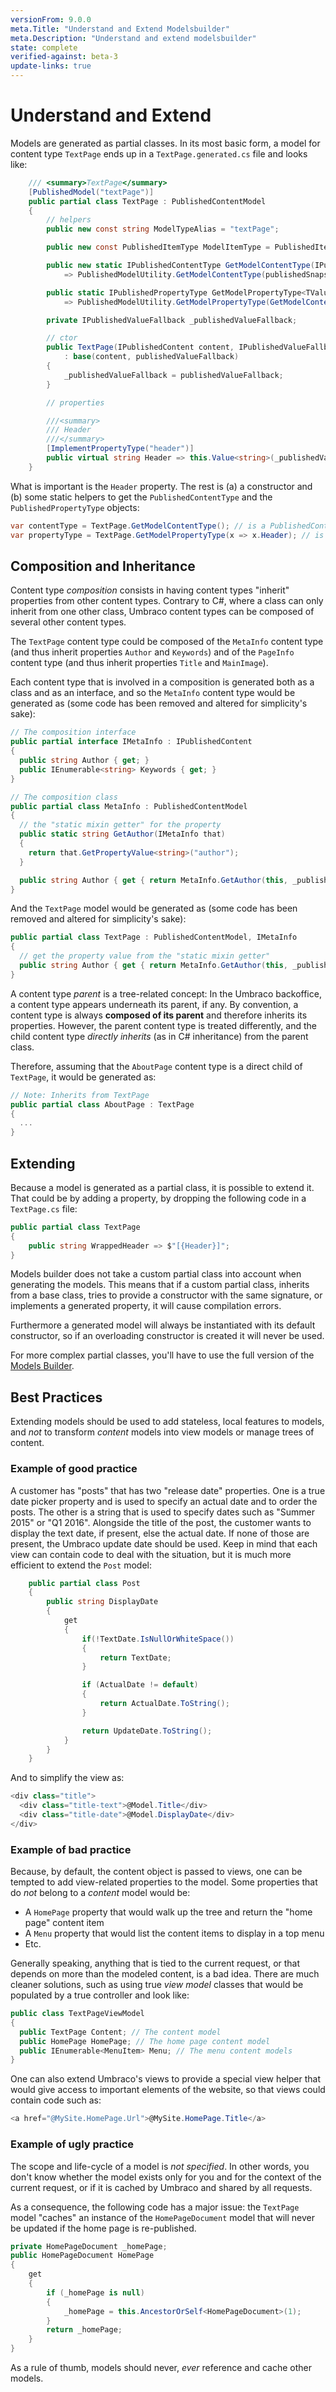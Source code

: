 ```yaml
---
versionFrom: 9.0.0
meta.Title: "Understand and Extend Modelsbuilder"
meta.Description: "Understand and extend modelsbuilder"
state: complete
verified-against: beta-3
update-links: true
---
```



# Understand and Extend

Models are generated as partial classes. In its most basic form, a model for content type `TextPage` ends up in a `TextPage.generated.cs` file and looks like:

```csharp
	/// <summary>TextPage</summary>
	[PublishedModel("textPage")]
	public partial class TextPage : PublishedContentModel
	{
		// helpers
		public new const string ModelTypeAlias = "textPage";

		public new const PublishedItemType ModelItemType = PublishedItemType.Content;

		public new static IPublishedContentType GetModelContentType(IPublishedSnapshotAccessor publishedSnapshotAccessor)
			=> PublishedModelUtility.GetModelContentType(publishedSnapshotAccessor, ModelItemType, ModelTypeAlias);

		public static IPublishedPropertyType GetModelPropertyType<TValue>(IPublishedSnapshotAccessor publishedSnapshotAccessor, Expression<Func<TextPage, TValue>> selector)
			=> PublishedModelUtility.GetModelPropertyType(GetModelContentType(publishedSnapshotAccessor), selector);

		private IPublishedValueFallback _publishedValueFallback;

		// ctor
		public TextPage(IPublishedContent content, IPublishedValueFallback publishedValueFallback)
			: base(content, publishedValueFallback)
		{
			_publishedValueFallback = publishedValueFallback;
		}

		// properties

		///<summary>
		/// Header
		///</summary>
		[ImplementPropertyType("header")]
		public virtual string Header => this.Value<string>(_publishedValueFallback, "header");
	}
```

What is important is the `Header` property. The rest is (a) a constructor and (b) some static helpers to get the `PublishedContentType` and the `PublishedPropertyType` objects:

```csharp
var contentType = TextPage.GetModelContentType(); // is a PublishedContentType
var propertyType = TextPage.GetModelPropertyType(x => x.Header); // is a PublishedPropertyType
```

## Composition and Inheritance

Content type *composition* consists in having content types "inherit" properties from other content types. Contrary to C#, where a class can only inherit from one other class, Umbraco content types can be composed of several other content types.

The `TextPage` content type could be composed of the `MetaInfo` content type (and thus inherit properties `Author` and `Keywords`) and of the `PageInfo` content type (and thus inherit properties `Title` and `MainImage`).

Each content type that is involved in a composition is generated both as a class and as an interface, and so the `MetaInfo` content type would be generated as (some code has been removed and altered for simplicity's sake):

```csharp
// The composition interface
public partial interface IMetaInfo : IPublishedContent
{
  public string Author { get; }
  public IEnumerable<string> Keywords { get; }
}

// The composition class
public partial class MetaInfo : PublishedContentModel
{
  // the "static mixin getter" for the property
  public static string GetAuthor(IMetaInfo that)
  {
    return that.GetPropertyValue<string>("author");
  }

  public string Author { get { return MetaInfo.GetAuthor(this, _publishedValueFallback); } }
}
```

And the `TextPage` model would be generated as (some code has been removed and altered for simplicity's sake):

```csharp
public partial class TextPage : PublishedContentModel, IMetaInfo
{
  // get the property value from the "static mixin getter"
  public string Author { get { return MetaInfo.GetAuthor(this, _publishedValueFallback); } }
}
```

A content type *parent* is a tree-related concept: In the Umbraco backoffice, a content type appears underneath its parent, if any. By convention, a content type is always **composed of its parent** and therefore inherits its properties. However, the parent content type is treated differently, and the child content type *directly inherits* (as in C# inheritance) from the parent class.

Therefore, assuming that the `AboutPage` content type is a direct child of `TextPage`, it would be generated as:

```csharp
// Note: Inherits from TextPage
public partial class AboutPage : TextPage
{
  ...
}
```

## Extending

Because a model is generated as a partial class, it is possible to extend it. That could be by adding a property, by dropping the following code in a `TextPage.cs` file:

```csharp
public partial class TextPage
{
    public string WrappedHeader => $"[{Header}]";
}
```

Models builder does not take a custom partial class into account when generating the models. This means that if a custom partial class, inherits from a base class, tries to provide a constructor with the same signature, or implements a generated property, it will cause compilation errors. 

Furthermore a generated model will always be instantiated with its default constructor, so if an overloading constructor is created it will never be used.

For more complex partial classes, you'll have to use the full version of the [Models Builder](https://github.com/zpqrtbnk/Zbu.ModelsBuilder).

## Best Practices

Extending models should be used to add stateless, local features to models, and *not* to transform *content* models into view models or manage trees of content.

### Example of good practice

A customer has "posts" that has two "release date" properties. One is a true date picker property and is used to specify an actual date and to order the posts. The other is a string that is used to specify dates such as "Summer 2015" or "Q1 2016". Alongside the title of the post, the customer wants to display the text date, if present, else the actual date. If none of those are present, the Umbraco update date should be used. Keep in mind that each view can contain code to deal with the situation, but it is much more efficient to extend the `Post` model:

```csharp
    public partial class Post
    {
        public string DisplayDate
        {
            get
            {
                if(!TextDate.IsNullOrWhiteSpace())
                {
                    return TextDate;
                }

                if (ActualDate != default)
                {
                    return ActualDate.ToString();
                }

                return UpdateDate.ToString();
            }
        }
    }
```

And to simplify the view as:

```csharp
<div class="title">
  <div class="title-text">@Model.Title</div>
  <div class="title-date">@Model.DisplayDate</div>
</div>
```

### Example of bad practice

Because, by default, the content object is passed to views, one can be tempted to add view-related properties to the model. Some properties that do *not* belong to a *content* model would be:

* A `HomePage` property that would walk up the tree and return the "home page" content item
* A `Menu` property that would list the content items to display in a top menu
* Etc.

Generally speaking, anything that is tied to the current request, or that depends on more than the modeled content, is a bad idea. There are much cleaner solutions, such as using true *view model* classes that would be populated by a true controller and look like:

```csharp
public class TextPageViewModel
{
  public TextPage Content; // The content model
  public HomePage HomePage; // The home page content model
  public IEnumerable<MenuItem> Menu; // The menu content models
}
```

One can also extend Umbraco's views to provide a special view helper that would give access to important elements of the website, so that views could contain code such as:

```csharp
<a href="@MySite.HomePage.Url">@MySite.HomePage.Title</a>
```

### Example of ugly practice

The scope and life-cycle of a model is *not specified*. In other words, you don't know whether the model exists only for you and for the context of the current request, or if it is cached by Umbraco and shared by all requests.

As a consequence, the following code has a major issue: the `TextPage` model "caches" an instance of the `HomePageDocument` model that will never be updated if the home page is re-published.

```csharp
private HomePageDocument _homePage;
public HomePageDocument HomePage
{
    get
    {
        if (_homePage is null)
        {
            _homePage = this.AncestorOrSelf<HomePageDocument>(1);
        }
        return _homePage;
    }
}
```

As a rule of thumb, models should never, *ever* reference and cache other models.